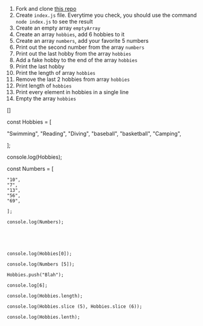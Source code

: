 




1. Fork and clone [this repo](https://github.com/JoinCODED/TASK-arrays-basics/)
2. Create `index.js` file. Everytime you check, you should use the command `node index.js` to see the result
3. Create an empty array `emptyArray`
4. Create an array `hobbies`, add 6 hobbies to it
5. Create an array `numbers`, add your favorite 5 numbers
6. Print out the second number from the array `numbers`
7. Print out the last hobby from the array `hobbies`
8. Add a fake hobby to the end of the array `hobbies` 
9. Print the last hobby 
10. Print the length of array `hobbies`
11. Remove the last 2 hobbies from array `hobbies`
12. Print length of `hobbies`
13. Print every element in hobbies in a single line
14. Empty the array `hobbies`




[]


const Hobbies =  [

"Swimming",
"Reading",
"Diving",
"baseball",
"basketball",
"Camping",

];

console.log(Hobbies);


const Numbers =  [

    "10",
    "7",
    "13",
    "56",
    "69",
    
    ];
    
    console.log(Numbers);





    console.log(Hobbies[0]);

    console.log(Numbers [5]);

    Hobbies.push("Blah");

    console.log[6];

    console.log(Hobbies.length);

    console.log(Hobbies.slice (5), Hobbies.slice (6));

    console.log(Hobbies.lenth);

